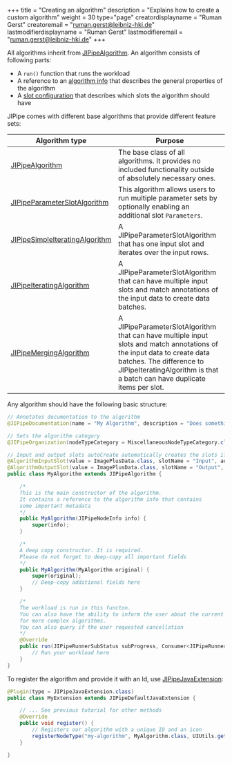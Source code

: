 +++
title = "Creating an algorithm"
description = "Explains how to create a custom algorithm"
weight = 30
type="page"
creatordisplayname = "Ruman Gerst"
creatoremail = "ruman.gerst@leibniz-hki.de"
lastmodifierdisplayname = "Ruman Gerst"
lastmodifieremail = "ruman.gerst@leibniz-hki.de"
+++

All algorithms inherit from [JIPipeAlgorithm](/apidocs/org/hkijena/jipipe/api/nodes/JIPipeAlgorithm.html). An algorithm consists of following parts:

* A `run()` function that runs the workload
* A reference to an [algorithm info](/apidocs/org/hkijena/jipipe/api/nodes/JIPipeNodeInfo.html) that describes the general properties of the algorithm
* A [slot configuration](/apidocs/org/hkijena/jipipe/api/data/JIPipeSlotConfiguration.html) that describes which slots the algorithm should have

JIPipe comes with different base algorithms that provide different feature sets:

| Algorithm type                                                                                              | Purpose                                                                                                                                                                                                                         |
| ----------------------------------------------------------------------------------------------------------- | ------------------------------------------------------------------------------------------------------------------------------------------------------------------------------------------------------------------------------- |
| [JIPipeAlgorithm](/apidocs/org/hkijena/jipipe/api/nodes/JIPipeAlgorithm.html)                           | The base class of all algorithms. It provides no included functionality outside of absolutely necessary ones.                                                                                                                   |
| [JIPipeParameterSlotAlgorithm](/apidocs/org/hkijena/jipipe/api/nodes/JIPipeParameterSlotAlgorithm.html) | This algorithm allows users to run multiple parameter sets by optionally enabling an additional slot `Parameters`.                                                                                                              |
| [JIPipeSimpleIteratingAlgorithm](/apidocs/org/hkijena/jipipe/api/nodes/JIPipeAlgorithm.html)            | A JIPipeParameterSlotAlgorithm that has one input slot and iterates over the input rows.                                                                                                                                        |
| [JIPipeIteratingAlgorithm](/apidocs/org/hkijena/jipipe/api/nodes/JIPipeIteratingAlgorithm.html)         | A JIPipeParameterSlotAlgorithm that can have multiple input slots and match annotations of the input data to create data batches.                                                                                               |
| [JIPipeMergingAlgorithm](/apidocs/org/hkijena/jipipe/api/nodes/JIPipeMergingAlgorithm.html)             | A JIPipeParameterSlotAlgorithm that can have multiple input slots and match annotations of the input data to create data batches. The difference to JIPipeIteratingAlgorithm is that a batch can have duplicate items per slot. |


Any algorithm should have the following basic structure:

```java
// Annotates documentation to the algorithm
@JIPipeDocumentation(name = "My Algorithm", description = "Does something")

// Sets the algorithm category
@JIPipeOrganization(nodeTypeCategory = MiscellaneousNodeTypeCategory.class)

// Input and output slots autoCreate automatically creates the slots if set to true and no slot configuration was provided
@AlgorithmInputSlot(value = ImagePlusData.class, slotName = "Input", autoCreate = true)
@AlgorithmOutputSlot(value = ImagePlusData.class, slotName = "Output", autoCreate = true)
public class MyAlgorithm extends JIPipeAlgorithm {

    /*
    This is the main constructor of the algorithm.
    It contains a reference to the algorithm info that contains
    some important metadata
    */
    public MyAlgorithm(JIPipeNodeInfo info) {
        super(info);
    }

    /*
    A deep copy constructor. It is required.
    Please do not forget to deep-copy all important fields
    */
    public MyAlgorithm(MyAlgorithm original) {
        super(original);
        // Deep-copy additional fields here
    }

    /*
    The workload is run in this functon.
    You can also have the ability to inform the user about the current algorithm status
    for more complex algorithms.
    You can also query if the user requested cancellation
    */
    @Override
    public run(JIPipeRunnerSubStatus subProgress, Consumer<JIPipeRunnerSubStatus> algorithmProgress, Supplier<Boolean> isCancelled) {
        // Run your workload here
    }
}
```

To register the algorithm and provide it with an Id, use [JIPipeJavaExtension](/apidocs/org/hkijena/jipipe/JIPipeJavaExtension.html):

```java
@Plugin(type = JIPipeJavaExtension.class)
public class MyExtension extends JIPipeDefaultJavaExtension {

    // ... See previous tutorial for other methods
    @Override
    public void register() {
        // Registers our algorithm with a unique ID and an icon
        registerNodeType("my-algorithm", MyAlgorithm.class, UIUtils.getIconURLFromResources("actions/viewimage.png"));
    }

}
```
